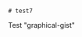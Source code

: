                                                                                                                                                                                                                                                                                                                                                                                                                                                                                                        # test7
Test "graphical-gist"